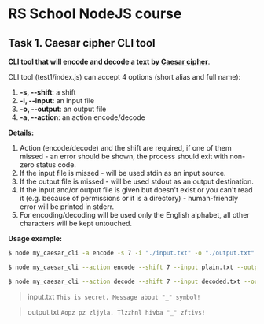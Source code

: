 # RS School NodeJS course

## Task 1. Caesar cipher CLI tool

**CLI tool that will encode and decode a text by [Caesar cipher](https://en.wikipedia.org/wiki/Caesar_cipher)**.

CLI tool (test1/index.js) can accept 4 options (short alias and full name):

1.  **-s, --shift**: a shift
2.  **-i, --input**: an input file
3.  **-o, --output**: an output file
4.  **-a, --action**: an action encode/decode

**Details:**

1. Action (encode/decode) and the shift are required, if one of them missed - an error should be shown, the process should exit with non-zero status code.
2. If the input file is missed - will be used stdin as an input source.
3. If the output file is missed - will be used stdout as an output destination.
4. If the input and/or output file is given but doesn't exist or you can't read it (e.g. because of permissions or it is a directory) - human-friendly error will be printed in stderr.
5. For encoding/decoding will be used only the English alphabet, all other characters will be kept untouched.

**Usage example:**

```bash
$ node my_caesar_cli -a encode -s 7 -i "./input.txt" -o "./output.txt"
```

```bash
$ node my_caesar_cli --action encode --shift 7 --input plain.txt --output encoded.txt
```

```bash
$ node my_caesar_cli --action decode --shift 7 --input decoded.txt --output plain.txt
```

> input.txt
> `This is secret. Message about "_" symbol!`

> output.txt
> `Aopz pz zljyla. Tlzzhnl hivba "_" zftivs!`
